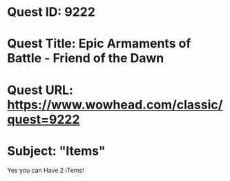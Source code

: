 # Quest ID: 9222
# Quest Title: Epic Armaments of Battle - Friend of the Dawn
# Quest URL: https://www.wowhead.com/classic/quest=9222
# Subject: "Items"
Yes you can Have 2 iTems!